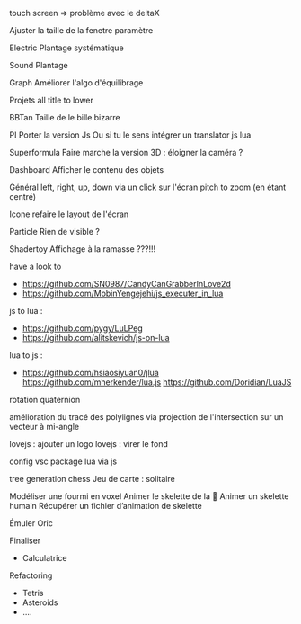 touch screen => problème avec le deltaX

Ajuster la taille de la fenetre paramètre

Electric 
Plantage systématique

Sound
Plantage

Graph
Améliorer l'algo d'équilibrage

Projets
all title to lower

BBTan
Taille de le bille bizarre 

PI
Porter la version Js
Ou si tu le sens intégrer un translator js lua

Superformula
Faire marche la version 3D : éloigner la caméra ?

Dashboard
Afficher le contenu des objets

Général
left, right, up, down via un click sur l'écran
pitch to zoom (en étant centré)

Icone
refaire le layout de l'écran

Particle
Rien de visible ?

Shadertoy
Affichage à la ramasse ???!!!

have a look to
- https://github.com/SN0987/CandyCanGrabberInLove2d
- https://github.com/MobinYengejehi/js_executer_in_lua

js to lua :
- https://github.com/pygy/LuLPeg
- https://github.com/alitskevich/js-on-lua

lua to js :
- https://github.com/hsiaosiyuan0/jlua
https://github.com/mherkender/lua.js
https://github.com/Doridian/LuaJS

rotation quaternion

amélioration du tracé des polylignes via projection de l'intersection sur un vecteur à mi-angle

lovejs : ajouter un logo
lovejs : virer le fond

config vsc
package lua via js

tree generation
chess
Jeu de carte : solitaire

Modéliser une fourmi en voxel
Animer le skelette de la 🐜
Animer un skelette humain
Récupérer un fichier d’animation de skelette

Émuler Oric

Finaliser 
- Calculatrice

Refactoring
- Tetris
- Asteroids
- ....
